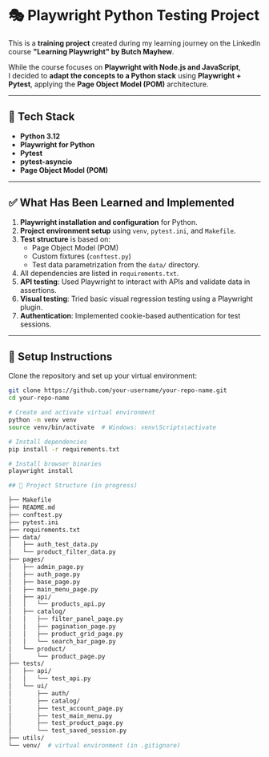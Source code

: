 # 🎭 Playwright Python Testing Project

This is a **training project** created during my learning journey on the LinkedIn course **"Learning Playwright" by Butch Mayhew**.

While the course focuses on **Playwright with Node.js and JavaScript**,  
I decided to **adapt the concepts to a Python stack** using **Playwright + Pytest**, applying the **Page Object Model (POM)** architecture.

---

## 🧪 Tech Stack

- **Python 3.12**
- **Playwright for Python**
- **Pytest**
- **pytest-asyncio**
- **Page Object Model (POM)**

---

## ✅ What Has Been Learned and Implemented

1. **Playwright installation and configuration** for Python.
2. **Project environment setup** using `venv`, `pytest.ini`, and `Makefile`.
3. **Test structure** is based on:
   - Page Object Model (POM)
   - Custom fixtures (`conftest.py`)
   - Test data parametrization from the `data/` directory.
4. All dependencies are listed in `requirements.txt`.
5. **API testing**: Used Playwright to interact with APIs and validate data in assertions.
6. **Visual testing**: Tried basic visual regression testing using a Playwright plugin.
7. **Authentication**: Implemented cookie-based authentication for test sessions.

---

## 🚀 Setup Instructions

Clone the repository and set up your virtual environment:

```bash
git clone https://github.com/your-username/your-repo-name.git
cd your-repo-name

# Create and activate virtual environment
python -m venv venv
source venv/bin/activate  # Windows: venv\Scripts\activate

# Install dependencies
pip install -r requirements.txt

# Install browser binaries
playwright install

## 📁 Project Structure (in progress)

├── Makefile
├── README.md
├── conftest.py
├── pytest.ini
├── requirements.txt
├── data/
│   ├── auth_test_data.py
│   └── product_filter_data.py
├── pages/
│   ├── admin_page.py
│   ├── auth_page.py
│   ├── base_page.py
│   ├── main_menu_page.py
│   ├── api/
│   │   └── products_api.py
│   ├── catalog/
│   │   ├── filter_panel_page.py
│   │   ├── pagination_page.py
│   │   ├── product_grid_page.py
│   │   └── search_bar_page.py
│   └── product/
│       └── product_page.py
├── tests/
│   ├── api/
│   │   └── test_api.py
│   └── ui/
│       ├── auth/
│       ├── catalog/
│       ├── test_account_page.py
│       ├── test_main_menu.py
│       ├── test_product_page.py
│       └── test_saved_session.py
├── utils/
└── venv/  # virtual environment (in .gitignore)